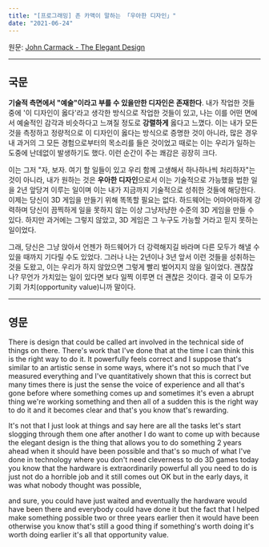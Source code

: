 ```yaml
---
title: "[프로그래밍] 존 카맥이 말하는 「우아한 디자인」"
date: "2021-06-24"
---
```


원문: [John Carmack - The Elegant Design](https://youtu.be/vBaC7UZm2zA)

---

## 국문

**기술적 측면에서 "예술"이라고 부를 수 있을만한 디자인은 존재한다**. 내가 작업한 것들 중에 '이 디자인이 옳다'라고 생각한 방식으로 작업한 것들이 있고, 나는 이를 어떤 면에서 예술적인 감각과 비슷하다고 느껴질 정도로 **강렬하게** 옳다고 느꼈다. 이는 내가 모든 것을 측정하고 정량적으로 이 디자인이 옳다는 방식으로 증명한 것이 아니라, 많은 경우 내 과거의 그 모든 경험으로부터의 목소리를 들은 것이었고 때로는 이는 우리가 일하는 도중에 난데없이 발생하기도 했다. 이런 순간이 주는 쾌감은 굉장히 크다.

이는 그저 "자, 보자. 여기 할 일들이 있고 우리 함께 고생해서 하나하나씩 처리하자"는 것이 아니라, 내가 원하는 것은 **우아한 디자인**으로서 이는 기술적으로 가능했을 법한 일을 2년 앞당겨 이루는 일이며 이는 내가 지금까지 기술적으로 성취한 것들에 해당한다. 이제는 당신이 3D 게임을 만들기 위해 똑똑할 필요는 없다. 하드웨어는 어마어마하게 강력하며 당신이 끔찍하게 일을 못하지 않는 이상 그냥저냥한 수준의 3D 게임을 만들 수 있다. 하지만 과거에는 그렇지 않았고, 3D 게임은 그 누구도 가능할 거라고 믿지 못하는 일이었다.

그래, 당신은 그냥 앉아서 언젠가 하드웨어가 더 강력해지길 바라며 다른 모두가 해낼 수 있을 때까지 기다릴 수도 있었다. 그러나 나는 2년이나 3년 앞서 이런 것들을 성취하는 것을 도왔고, 이는 우리가 하지 않았으면 그렇게 빨리 벌어지지 않을 일이었다. 괜찮잖나? 무언가 가치있는 일이 있다면 보다 일찍 이루면 더 괜찮은 것이다. 결국 이 모두가 기회 가치(opportunity value)니까 말이다.

---

## 영문

There is design that could be called art involved in the technical side of things on there. There's work that I've done that at the time I can think this is the right way to do it. It powerfully feels correct and I suppose that's similar to an artistic sense in some ways, where it's not so much that I've measured everything and I've quantitatively shown that this is correct but many times there is just the sense the voice of experience and all that's gone before where something comes up and sometimes it's even a abrupt thing we're working something and then all of a sudden this is the right way to do it and it becomes clear and that's you know that's rewarding.

It's not that I just look at things and say here are all the tasks let's start slogging through them one after another I do want to come up with because the elegant design is the thing that allows you to do something 2 years ahead when it should have been possible and that's so much of what I've done in technology where you don't need cleverness to do 3D games today you know that the hardware is extraordinarily powerful all you need to do is just not do a horrible job and it still comes out OK but in the early days, it was what nobody thought was possible,

and sure, you could have just waited and eventually the hardware would have been there and everybody could have done it but the fact that I helped make something possible two or three years earlier then it would have been otherwise you know that's still a good thing if something's worth doing it's worth doing earlier it's all that opportunity value.
